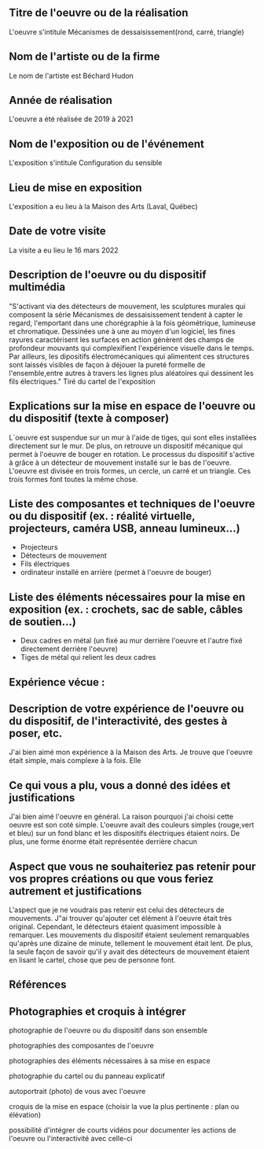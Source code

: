 
## Titre de l'oeuvre ou de la réalisation
L'oeuvre s'intitule Mécanismes de dessaisissement(rond, carré, triangle)

## Nom de l'artiste ou de la firme
Le nom de l'artiste est Béchard Hudon

## Année de réalisation
L'oeuvre a été réalisée de 2019 à 2021

## Nom de l'exposition ou de l'événement
L'exposition s'intitule Configuration du sensible 

## Lieu de mise en exposition
L'exposition a eu lieu à la Maison des Arts (Laval, Québec)

## Date de votre visite
La visite a eu lieu le 16 mars 2022

## Description de l'oeuvre ou du dispositif multimédia 
"S'activant via des détecteurs de mouvement, les sculptures murales qui composent la série Mécanismes de dessaisissement tendent à capter le regard, l'emportant dans une chorégraphie à la fois géométrique, lumineuse et chromatique. Dessinées une à une au moyen d'un logiciel, les fines rayures caractérisent les surfaces en action génèrent des champs de profondeur mouvants qui complexifient l'expérience visuelle dans le temps. Par ailleurs, les dipositifs électromécaniques qui alimentent ces structures sont laissés visibles de façon à déjouer la pureté formelle de l'ensemble,entre autres à travers les lignes plus aléatoires qui dessinent les fils électriques." Tiré du cartel de l'exposition

## Explications sur la mise en espace de l'oeuvre ou du dispositif (texte à composer)
L´oeuvre est suspendue sur un mur à l'aide de tiges, qui sont elles installées directement sur le mur. De plus, on retrouve un dispositif mécanique qui permet à l'oeuvre de bouger en rotation. Le processus du dispositif s'active à grâce à un détecteur de mouvement installé sur le bas de l'oeuvre. L'oeuvre est divisée en trois formes, un cercle, un carré et un triangle. Ces trois formes font toutes la même chose.

## Liste des composantes et techniques de l'oeuvre ou du dispositif (ex. : réalité virtuelle, projecteurs, caméra USB, anneau lumineux...)
- Projecteurs
- Détecteurs de mouvement 
- Fils électriques
- ordinateur installé en arrière (permet à l'oeuvre de bouger)

## Liste des éléments nécessaires pour la mise en exposition (ex. : crochets, sac de sable, câbles de soutien...)
-	Deux cadres en métal (un fixé au mur derrière l'oeuvre et l'autre fixé directement derrière l'oeuvre)
-	Tiges de métal qui relient les deux cadres

## Expérience vécue :

## Description de votre expérience de l'oeuvre ou du dispositif, de l'interactivité, des gestes à poser, etc.
J'ai bien aimé mon expérience à la Maison des Arts. Je trouve que l'oeuvre était simple, mais complexe à la fois. Elle 

## Ce qui vous a plu, vous a donné des idées et justifications
J'ai bien aimé l'oeuvre en général. La raison pourquoi j'ai choisi cette oeuvre est son coté simple. L'oeuvre avait des couleurs simples (rouge,vert et bleu) sur un fond blanc et les dispositifs électriques étaient noirs. De plus, une forme énorme était représentée derrière chacun


## Aspect que vous ne souhaiteriez pas retenir pour vos propres créations ou que vous feriez autrement et justifications
L'aspect que je ne voudrais pas retenir est celui des détecteurs de mouvements. J"ai trouver qu'ajouter cet élément à l'oeuvre était très original. Cependant, le détecteurs étaient quasiment impossible à remarquer. Les mouvements du dispositif étaient seulement remarquables qu'après une dizaine de minute, tellement le mouvement était lent. De plus, la seule façon de savoir qu'il y avait des détecteurs de mouvement étaient en lisant le cartel, chose que peu de personne font.

## Références

## Photographies et croquis à intégrer

 photographie de l'oeuvre ou du dispositif dans son ensemble
 
 photographies des composantes de l'oeuvre
 
 photographies des éléments nécessaires à sa mise en espace
 
 photographie du cartel ou du panneau explicatif
 
 autoportrait (photo) de vous avec l'oeuvre
 
 croquis de la mise en espace (choisir la vue la plus pertinente : plan ou élévation)
 
 possibilité d'intégrer de courts vidéos pour documenter les actions de l'oeuvre ou l'interactivité avec celle-ci
